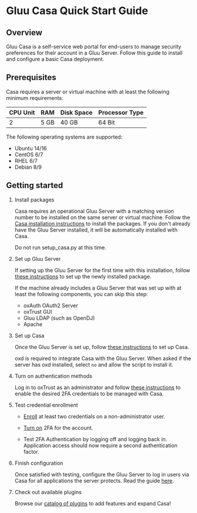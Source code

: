 # Gluu Casa Quick Start Guide

## Overview

Gluu Casa is a self-service web portal for end-users to manage security preferences for their account in a Gluu Server. Follow this guide to install and configure a basic Casa deployment.

## Prerequisites

Casa requires a server or virtual machine with at least the following minimum requirements:

| CPU Unit | RAM | Disk Space | Processor Type |
|------ | ---- | ---- | ---- |
| 2  | 5 GB | 40 GB | 64 Bit |

The following operating systems are supported:

- Ubuntu 14/16
- CentOS 6/7
- RHEL 6/7
- Debian 8/9

## Getting started

1. Install packages

    Casa requires an operational Gluu Server with a matching version number to be installed on the same server or virtual machine. Follow the [Casa installation instructions](./installation.md#installation-via-linux-packages) to install the packages. If you don't already have the Gluu Server installed, it will be automatically installed with Casa.
    
    Do not run setup_casa.py at this time.

1. Set up Gluu Server

    If setting up the Gluu Server for the first time with this installation, follow [these instructions](https://gluu.org/docs/ce/3.1.6/installation-guide/install/) to set up the newly installed package.

    If the machine already includes a Gluu Server that was set up with at least the following components, you can skip this step:

      - oxAuth OAuth2 Server
      - oxTrust GUI
      - Gluu LDAP (such as OpenDJ)
      - Apache
  
1. Set up Casa

    Once the Gluu Server is set up, follow [these instructions](./installation.md#run-the-setup-script) to set up Casa. 

    oxd is required to integrate Casa with the Gluu Server. When asked if the server has oxd installed, select `no` and allow the script to install it.

1. Turn on authentication methods

    Log in to oxTrust as an administrator and follow [these instructions](./admin-console.md#enabled-methods) to enable the desired 2FA credentials to be managed with Casa.

1. Test credential enrollment

    - [Enroll](../user-guide.md#2fa-credential-details-enrollment) at least two credentials on a non-administrator user.

    - [Turn on](../user-guide.md#turn-2fa-onoff) 2FA for the account.

    - Test 2FA Authentication by logging off and logging back in. Application access should now require a second authentication factor.

1. Finish configuration

    Once satisfied with testing, configure the Gluu Server to log in users via Casa for all applications the server protects. Read the guide [here](./admin-console.md/#set-default-authentication-method-gluu).

1. Check out available plugins

    Browse our [catalog of plugins](https://casa.gluu.org/plugins) to add features and expand Casa!
